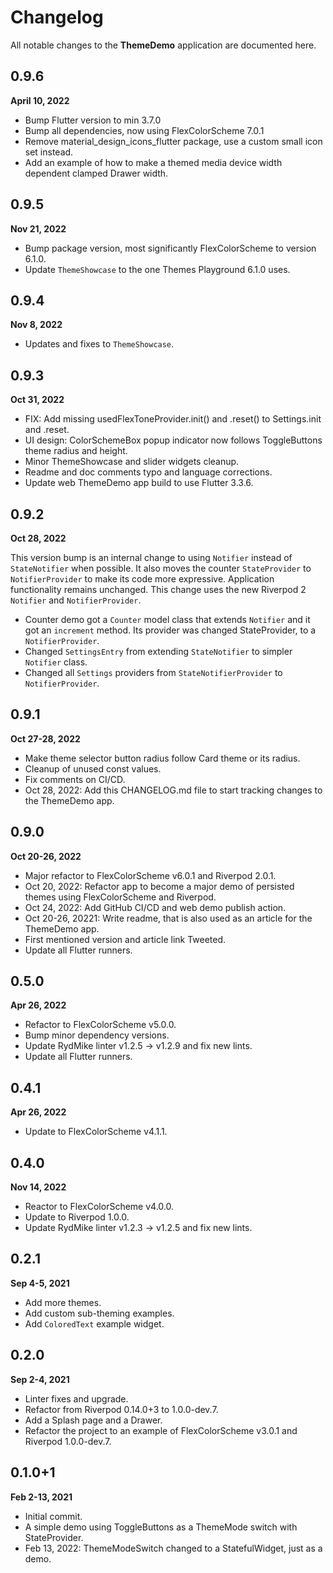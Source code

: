 # Changelog

All notable changes to the **ThemeDemo** application are documented here.

## 0.9.6

**April 10, 2022**

* Bump Flutter version to min 3.7.0
* Bump all dependencies, now using FlexColorScheme 7.0.1
* Remove material_design_icons_flutter package, use a custom small icon set instead.
* Add an example of how to make a themed media device width dependent clamped Drawer width. 


## 0.9.5

**Nov 21, 2022**

* Bump package version, most significantly FlexColorScheme to version 6.1.0.
* Update `ThemeShowcase` to the one Themes Playground 6.1.0 uses.

## 0.9.4

**Nov 8, 2022**

* Updates and fixes to `ThemeShowcase`.

## 0.9.3

**Oct 31, 2022**

* FIX: Add missing usedFlexToneProvider.init() and .reset() to Settings.init and .reset.
* UI design: ColorSchemeBox popup indicator now follows ToggleButtons theme radius and height.
* Minor ThemeShowcase and slider widgets cleanup.
* Readme and doc comments typo and language corrections.
* Update web ThemeDemo app build to use Flutter 3.3.6.

## 0.9.2

**Oct 28, 2022**

This version bump is an internal change to using `Notifier` instead of `StateNotifier` when possible. It also moves the counter `StateProvider` to `NotifierProvider` to make its code more expressive. Application functionality remains unchanged. This change uses the new Riverpod 2 `Notifier` and `NotifierProvider`.

* Counter demo got a `Counter` model class that extends `Notifier` and it got an `increment` method. Its provider was changed StateProvider, to a `NotifierProvider`.
* Changed `SettingsEntry` from extending `StateNotifier` to simpler `Notifier` class.
* Changed all `Settings` providers from `StateNotifierProvider` to `NotifierProvider`.
 
## 0.9.1

**Oct 27-28, 2022**

* Make theme selector button radius follow Card theme or its radius.
* Cleanup of unused const values.
* Fix comments on CI/CD.
* Oct 28, 2022: Add this CHANGELOG.md file to start tracking changes to the ThemeDemo app.

## 0.9.0

**Oct 20-26, 2022**

* Major refactor to FlexColorScheme v6.0.1 and Riverpod 2.0.1.
* Oct 20, 2022: Refactor app to become a major demo of persisted themes using FlexColorScheme and Riverpod.
* Oct 24, 2022: Add GitHub CI/CD and web demo publish action.
* Oct 20-26, 20221: Write readme, that is also used as an article for the ThemeDemo app.
* First mentioned version and article link Tweeted.
* Update all Flutter runners.

## 0.5.0

**Apr 26, 2022**

* Refactor to FlexColorScheme v5.0.0.
* Bump minor dependency versions.
* Update RydMike linter v1.2.5 -> v1.2.9 and fix new lints.
* Update all Flutter runners.

## 0.4.1

**Apr 26, 2022**

* Update to FlexColorScheme v4.1.1.

## 0.4.0

**Nov 14, 2022**

* Reactor to FlexColorScheme v4.0.0.
* Update to Riverpod 1.0.0.
* Update RydMike linter v1.2.3 -> v1.2.5 and fix new lints.

## 0.2.1

**Sep 4-5, 2021**

* Add more themes. 
* Add custom sub-theming examples.
* Add `ColoredText` example widget.

## 0.2.0

**Sep 2-4, 2021**

* Linter fixes and upgrade.
* Refactor from Riverpod 0.14.0+3 to 1.0.0-dev.7.
* Add a Splash page and a Drawer.
* Refactor the project to an example of FlexColorScheme v3.0.1 and Riverpod 1.0.0-dev.7.

## 0.1.0+1 

**Feb 2-13, 2021**

* Initial commit.
* A simple demo using ToggleButtons as a ThemeMode switch with StateProvider.
* Feb 13, 2022: ThemeModeSwitch changed to a StatefulWidget, just as a demo.